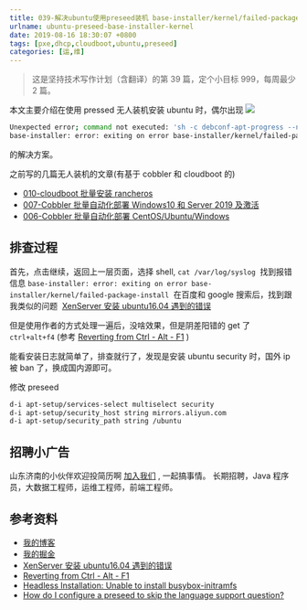 ```yaml
---
title: 039-解决ubuntu使用preseed装机 base-installer/kernel/failed-package-install 问题
urlname: ubuntu-preseed-base-installer-kernel
date: 2019-08-16 18:30:07 +0800
tags: [pxe,dhcp,cloudboot,ubuntu,preseed]
categories: [运,维]
---
```


> 这是坚持技术写作计划（含翻译）的第 39 篇，定个小目标 999，每周最少 2 篇。

本文主要介绍在使用 pressed 无人装机安装 ubuntu 时，偶尔出现
![](https://cdn.nlark.com/yuque/0/2019/png/226273/1565929377804-60abd47c-6890-4bca-b20b-7132192158e1.png#align=left&display=inline&height=595&originHeight=595&originWidth=801&size=0&status=done&width=801)

```bash
Unexpected error; command not executed: 'sh -c debconf-apt-progress --no-progress --logstederr -- apt-get -q -y --no-remove install busybox-initramfs'
base-installer: error: exiting on error base-installer/kernel/failed-package-install
```

的解决方案。

之前写的几篇无人装机的文章(有基于 cobbler 和 cloudboot 的)

- [010-cloudboot 批量安装 rancheros](https://juejin.im/post/5c84f9d8f265da2de33f5936)
- [007-Cobbler 批量自动化部署 Windows10 和 Server 2019 及激活](https://juejin.im/post/5c748b2af265da2d9262ed0f)
- [006-Cobbler 批量自动化部署 CentOS/Ubuntu/Windows](https://juejin.im/post/5c748ae2f265da2d84108d71)

<!-- more -->

## 排查过程

首先，点击继续，返回上一层页面，选择 shell, `cat /var/log/syslog`  找到报错信息 `base-installer: error: exiting on error base-installer/kernel/failed-package-install` 
在百度和 google 搜索后，找到跟我类似的问题  [XenServer 安装 ubuntu16.04 遇到的错误](https://imaojia.com/blog/questions/error-install-ubuntu-16-04-on-xenserver/)

但是使用作者的方式处理一遍后，没啥效果，但是阴差阳错的 get 了 `ctrl+alt+f4` (参考 [Reverting from Ctrl - Alt - F1](https://askubuntu.com/a/157621) )

能看安装日志就简单了，排查就行了，发现是安装 ubuntu security 时，国外 ip 被 ban 了，换成国内源即可。

修改 preseed

```bash
d-i apt-setup/services-select multiselect security
d-i apt-setup/security_host string mirrors.aliyun.com
d-i apt-setup/security_path string /ubuntu
```

## 招聘小广告

山东济南的小伙伴欢迎投简历啊 [加入我们](https://www.shunnengnet.com/index.php/Home/Contact/join.html) , 一起搞事情。
长期招聘，Java 程序员，大数据工程师，运维工程师，前端工程师。

## 参考资料

- [我的博客](https://anjia0532.github.io/2019/08/16/ubuntu-preseed-base-installer-kernel)
- [我的掘金](https://juejin.im/post/5d5638f45188255d51425ced)
- [XenServer 安装 ubuntu16.04 遇到的错误](https://imaojia.com/blog/questions/error-install-ubuntu-16-04-on-xenserver/)
- [Reverting from Ctrl - Alt - F1](https://askubuntu.com/a/157621)
- [Headless Installation: Unable to install busybox-initramfs](https://askubuntu.com/questions/949826/headless-installation-unable-to-install-busybox-initramfs)
- [How do I configure a preseed to skip the language support question?](https://askubuntu.com/questions/129651/how-do-i-configure-a-preseed-to-skip-the-language-support-question/349841#349841)
